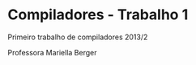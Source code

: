Compiladores - Trabalho 1
==================

Primeiro trabalho de compiladores 2013/2

Professora Mariella Berger
